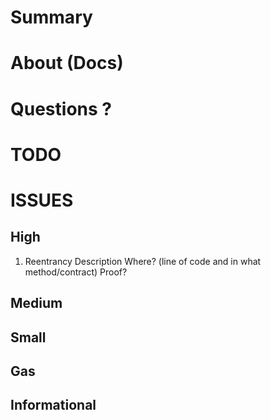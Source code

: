 # Summary

# About (Docs)

# Questions ?

# TODO

# ISSUES

## High

1. Reentrancy
   Description
   Where? (line of code and in what method/contract)
   Proof?

## Medium

## Small

## Gas

## Informational
